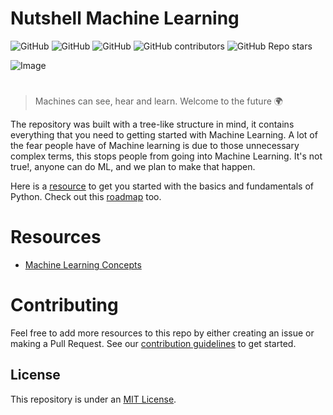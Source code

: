 # Nutshell Machine Learning 

![GitHub](https://img.shields.io/github/license/EdemGold/Nutshell-Machine-Learning)
![GitHub](https://img.shields.io/badge/Contributions-welcome-green)
![GitHub](https://img.shields.io/badge/PRs-welcome-green)
![GitHub contributors](https://img.shields.io/github/contributors/EdemGold/Nutshell-Machine-Learning)
![GitHub Repo stars](https://img.shields.io/github/stars/EdemGold/Nutshell-Machine-Learning)

![Image](https://github.com/Mannuel25/Nutshell-Machine-Learning/blob/main/Images/Image_1.png)
# 

> Machines can see, hear and learn. Welcome to the future 🌍

The repository was built with a tree-like structure in mind, it contains everything that you need to getting started with Machine Learning. A lot of the fear people have of Machine learning is due to those unnecessary complex terms, this stops people from going into Machine Learning. It's not true!, anyone can do ML, and we plan to make that happen.

Here is a [resource](https://github.com/Mannuel25/Nutshell-Machine-Learning/blob/main/Learn_Python.md) to get you started with the basics and fundamentals of Python. Check out this [roadmap](Roadmap/roadmap.md) too.
#

# Resources
- [Machine Learning Concepts](https://github.com/EdemGold/Nutshell-Machine-Learning/tree/main/Machine%20Learning%20Concepts)

# Contributing

Feel free to add more resources to this repo by either creating an issue or making a Pull Request. See our [contribution guidelines](CONTRIBUTING.md) to get started.


## License

This repository is under an [MIT License](https://choosealicense.com/licenses/mit/).
